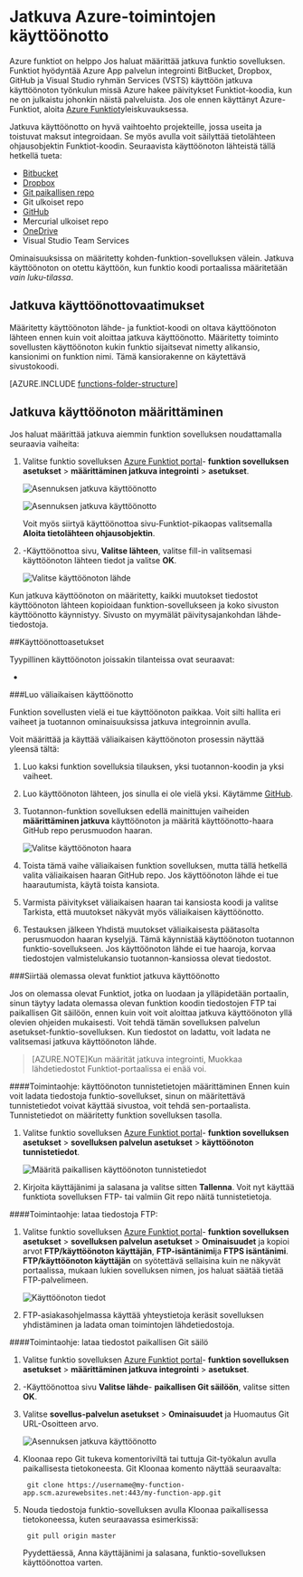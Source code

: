 <properties
   pageTitle="Jatkuva Azure-toimintojen käyttöönotto | Microsoft Azure"
   description="Jatkuva käyttöönoton tilat Azure sovelluksen-palvelun avulla voit julkaista Azure-funktiot."
   services="functions"
   documentationCenter="na"
   authors="ggailey777"
   manager="erikre"
   editor=""
   tags=""
   />

<tags
   ms.service="functions"
   ms.devlang="multiple"
   ms.topic="article"
   ms.tgt_pltfrm="multiple"
   ms.workload="na"
   ms.date="09/25/2016"
   ms.author="glenga"/>

# <a name="continuous-deployment-for-azure-functions"></a>Jatkuva Azure-toimintojen käyttöönotto 

Azure funktiot on helppo Jos haluat määrittää jatkuva funktio sovelluksen. Funktiot hyödyntää Azure App palvelun integrointi BitBucket, Dropbox, GitHub ja Visual Studio ryhmän Services (VSTS) käyttöön jatkuva käyttöönoton työnkulun missä Azure hakee päivitykset Funktiot-koodia, kun ne on julkaistu johonkin näistä palveluista. Jos ole ennen käyttänyt Azure-Funktiot, aloita [Azure Funktiot](functions-overview.md)yleiskuvauksessa.

Jatkuva käyttöönotto on hyvä vaihtoehto projekteille, jossa useita ja toistuvat maksut integroidaan. Se myös avulla voit säilyttää tietolähteen ohjausobjektin Funktiot-koodin. Seuraavista käyttöönoton lähteistä tällä hetkellä tueta:

+ [Bitbucket](https://bitbucket.org/)
+ [Dropbox](https://bitbucket.org/)
+ [Git paikallisen repo](../app-service-web/app-service-deploy-local-git.md)
+ Git ulkoiset repo
+ [GitHub]
+ Mercurial ulkoiset repo
+ [OneDrive](https://onedrive.live.com/)
+ Visual Studio Team Services

Ominaisuuksissa on määritetty kohden-funktion-sovelluksen välein. Jatkuva käyttöönoton on otettu käyttöön, kun funktio koodi portaalissa määritetään *vain luku-tilassa*.

## <a name="continuous-deployment-requirements"></a>Jatkuva käyttöönottovaatimukset

Määritetty käyttöönoton lähde- ja funktiot-koodi on oltava käyttöönoton lähteen ennen kuin voit aloittaa jatkuva käyttöönotto. Määritetty toiminto sovellusten käyttöönoton kukin funktio sijaitsevat nimetty alikansio, kansionimi on funktion nimi. Tämä kansiorakenne on käytettävä sivustokoodi. 

[AZURE.INCLUDE [functions-folder-structure](../../includes/functions-folder-structure.md)]

## <a name="setting-up-continuous-deployment"></a>Jatkuva käyttöönoton määrittäminen

Jos haluat määrittää jatkuva aiemmin funktion sovelluksen noudattamalla seuraavia vaiheita:

1. Valitse funktio sovelluksen [Azure Funktiot portal](https://functions.azure.com/signin)- **funktion sovelluksen asetukset** > **määrittäminen jatkuva integrointi** > **asetukset**.

    ![Asennuksen jatkuva käyttöönotto](./media/functions-continuous-deployment/setup-deployment.png)
    
    ![Asennuksen jatkuva käyttöönotto](./media/functions-continuous-deployment/setup-deployment-1.png)
    
    Voit myös siirtyä käyttöönottoa sivu-Funktiot-pikaopas valitsemalla **Aloita tietolähteen ohjausobjektin**.

2. -Käyttöönottoa sivu, **Valitse lähteen**, valitse fill-in valitsemasi käyttöönoton lähteen tiedot ja valitse **OK**.

    ![Valitse käyttöönoton lähde](./media/functions-continuous-deployment/choose-deployment-source.png)

Kun jatkuva käyttöönoton on määritetty, kaikki muutokset tiedostot käyttöönoton lähteen kopioidaan funktion-sovellukseen ja koko sivuston käyttöönotto käynnistyy. Sivusto on myymälät päivitysajankohdan lähde-tiedostoja.


##<a name="deployment-options"></a>Käyttöönottoasetukset

Tyypillinen käyttöönoton joissakin tilanteissa ovat seuraavat:

+ 

###<a name="create-a-staging-deployment"></a>Luo väliaikaisen käyttöönotto

Funktion sovellusten vielä ei tue käyttöönoton paikkaa. Voit silti hallita eri vaiheet ja tuotannon ominaisuuksissa jatkuva integroinnin avulla.

Voit määrittää ja käyttää väliaikaisen käyttöönoton prosessin näyttää yleensä tältä:

1. Luo kaksi funktion sovelluksia tilauksen, yksi tuotannon-koodin ja yksi vaiheet. 

2. Luo käyttöönoton lähteen, jos sinulla ei ole vielä yksi. Käytämme [GitHub].
 
3. Tuotannon-funktion sovelluksen edellä mainittujen vaiheiden **määrittäminen jatkuva** käyttöönoton ja määritä käyttöönotto-haara GitHub repo perusmuodon haaran.

    ![Valitse käyttöönoton haara](./media/functions-continuous-deployment/choose-deployment-branch.png)

4. Toista tämä vaihe väliaikaisen funktion sovelluksen, mutta tällä hetkellä valita väliaikaisen haaran GitHub repo. Jos käyttöönoton lähde ei tue haarautumista, käytä toista kansiota.
 
5. Varmista päivitykset väliaikaisen haaran tai kansiosta koodi ja valitse Tarkista, että muutokset näkyvät myös väliaikaisen käyttöönotto.

6. Testauksen jälkeen Yhdistä muutokset väliaikaisesta päätasolta perusmuodon haaran kyselyjä. Tämä käynnistää käyttöönoton tuotannon funktio-sovellukseen. Jos käyttöönoton lähde ei tue haaroja, korvaa tiedostojen valmistelukansio tuotannon-kansiossa olevat tiedostot.

###<a name="move-existing-functions-to-continuous-deployment"></a>Siirtää olemassa olevat funktiot jatkuva käyttöönotto

Jos on olemassa olevat Funktiot, jotka on luodaan ja ylläpidetään portaalin, sinun täytyy ladata olemassa olevan funktion koodin tiedostojen FTP tai paikallisen Git säilöön, ennen kuin voit voit aloittaa jatkuva käyttöönoton yllä olevien ohjeiden mukaisesti. Voit tehdä tämän sovelluksen palvelun asetukset-funktio-sovelluksen. Kun tiedostot on ladattu, voit ladata ne valitsemasi jatkuva käyttöönoton lähde.

>[AZURE.NOTE]Kun määrität jatkuva integrointi, Muokkaa lähdetiedostot Funktiot-portaalissa ei enää voi.

####<a name="how-to-configure-deployment-credentials"></a>Toimintaohje: käyttöönoton tunnistetietojen määrittäminen
Ennen kuin voit ladata tiedostoja funktio-sovellukset, sinun on määritettävä tunnistetiedot voivat käyttää sivustoa, voit tehdä sen-portaalista. Tunnistetiedot on määritetty funktion sovelluksen tasolla.

1. Valitse funktio sovelluksen [Azure Funktiot portal](https://functions.azure.com/signin)- **funktion sovelluksen asetukset** > **sovelluksen palvelun asetukset** > **käyttöönoton tunnistetiedot**.

    ![Määritä paikallisen käyttöönoton tunnistetiedot](./media/functions-continuous-deployment/setup-deployment-credentials.png)

2. Kirjoita käyttäjänimi ja salasana ja valitse sitten **Tallenna**. Voit nyt käyttää funktiota sovelluksen FTP- tai valmiin Git repo näitä tunnistetietoja.

####<a name="how-to-download-files-using-ftp"></a>Toimintaohje: lataa tiedostoja FTP:

1. Valitse funktio sovelluksen [Azure Funktiot portal](https://functions.azure.com/signin)- **funktion sovelluksen asetukset** > **sovelluksen palvelun asetukset** > **Ominaisuudet** ja kopioi arvot **FTP/käyttöönoton käyttäjän**, **FTP-isäntänimi**ja **FTPS isäntänimi**.  
**FTP/käyttöönoton käyttäjän** on syötettävä sellaisina kuin ne näkyvät portaalissa, mukaan lukien sovelluksen nimen, jos haluat säätää tietää FTP-palvelimeen.

    ![Käyttöönoton tiedot](./media/functions-continuous-deployment/get-deployment-credentials.png)
    
2. FTP-asiakasohjelmassa käyttää yhteystietoja keräsit sovelluksen yhdistäminen ja ladata oman toimintojen lähdetiedostoja.

####<a name="how-to-download-files-using-the-local-git-repository"></a>Toimintaohje: lataa tiedostot paikallisen Git säilö

1. Valitse funktio sovelluksen [Azure Funktiot portal](https://functions.azure.com/signin)- **funktion sovelluksen asetukset** > **määrittäminen jatkuva integrointi** > **asetukset**.

2. -Käyttöönottoa sivu **Valitse lähde**- **paikallisen Git säilöön**, valitse sitten **OK**.
 
3. Valitse **sovellus-palvelun asetukset** > **Ominaisuudet** ja Huomautus Git URL-Osoitteen arvo. 
    
    ![Asennuksen jatkuva käyttöönotto](./media/functions-continuous-deployment/get-local-git-deployment-url.png)

4. Kloonaa repo Git tukeva komentoriviltä tai tuttuja Git-työkalun avulla paikallisesta tietokoneesta. Git Kloonaa komento näyttää seuraavalta:

        git clone https://username@my-function-app.scm.azurewebsites.net:443/my-function-app.git

5. Nouda tiedostoja funktio-sovelluksen avulla Kloonaa paikallisessa tietokoneessa, kuten seuraavassa esimerkissä:

        git pull origin master

    Pyydettäessä, Anna käyttäjänimi ja salasana, funktio-sovelluksen käyttöönottoa varten.  


[GitHub]: https://github.com/
